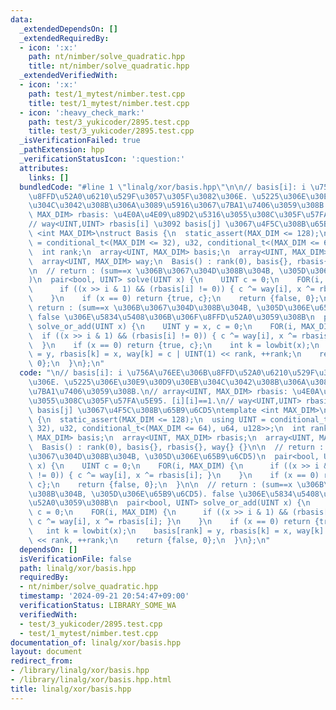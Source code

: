 ```yaml
---
data:
  _extendedDependsOn: []
  _extendedRequiredBy:
  - icon: ':x:'
    path: nt/nimber/solve_quadratic.hpp
    title: nt/nimber/solve_quadratic.hpp
  _extendedVerifiedWith:
  - icon: ':x:'
    path: test/1_mytest/nimber.test.cpp
    title: test/1_mytest/nimber.test.cpp
  - icon: ':heavy_check_mark:'
    path: test/3_yukicoder/2895.test.cpp
    title: test/3_yukicoder/2895.test.cpp
  _isVerificationFailed: true
  _pathExtension: hpp
  _verificationStatusIcon: ':question:'
  attributes:
    links: []
  bundledCode: "#line 1 \"linalg/xor/basis.hpp\"\n\n// basis[i]: i \u756A\u76EE\u306B\
    \u8FFD\u52A0\u6210\u529F\u3057\u305F\u3082\u306E. \u5225\u306E\u30E9\u30D9\u30EB\
    \u304C\u3042\u308B\u306A\u3089\u5916\u3067\u7BA1\u7406\u3059\u308B.\n// array<UINT,\
    \ MAX_DIM> rbasis: \u4E0A\u4E09\u89D2\u5316\u3055\u308C\u305F\u57FA\u5E95. [i][i]==1.\n\
    // way<UINT,UINT> rbasis[i] \u3092 basis[j] \u3067\u4F5C\u308B\u65B9\u6CD5\ntemplate\
    \ <int MAX_DIM>\nstruct Basis {\n  static_assert(MAX_DIM <= 128);\n  using UINT\
    \ = conditional_t<(MAX_DIM <= 32), u32, conditional_t<(MAX_DIM <= 64), u64, u128>>;\n\
    \  int rank;\n  array<UINT, MAX_DIM> basis;\n  array<UINT, MAX_DIM> rbasis;\n\
    \  array<UINT, MAX_DIM> way;\n  Basis() : rank(0), basis{}, rbasis{}, way{} {}\n\
    \n  // return : (sum==x \u306B\u3067\u304D\u308B\u304B, \u305D\u306E\u65B9\u6CD5\
    )\n  pair<bool, UINT> solve(UINT x) {\n    UINT c = 0;\n    FOR(i, MAX_DIM) {\n\
    \      if ((x >> i & 1) && (rbasis[i] != 0)) { c ^= way[i], x ^= rbasis[i]; }\n\
    \    }\n    if (x == 0) return {true, c};\n    return {false, 0};\n  }\n\n  //\
    \ return : (sum==x \u306B\u3067\u304D\u308B\u304B, \u305D\u306E\u65B9\u6CD5).\
    \ false \u306E\u5834\u5408\u306B\u306F\u8FFD\u52A0\u3059\u308B\n  pair<bool, UINT>\
    \ solve_or_add(UINT x) {\n    UINT y = x, c = 0;\n    FOR(i, MAX_DIM) {\n    \
    \  if ((x >> i & 1) && (rbasis[i] != 0)) { c ^= way[i], x ^= rbasis[i]; }\n  \
    \  }\n    if (x == 0) return {true, c};\n    int k = lowbit(x);\n    basis[rank]\
    \ = y, rbasis[k] = x, way[k] = c | UINT(1) << rank, ++rank;\n    return {false,\
    \ 0};\n  }\n};\n"
  code: "\n// basis[i]: i \u756A\u76EE\u306B\u8FFD\u52A0\u6210\u529F\u3057\u305F\u3082\
    \u306E. \u5225\u306E\u30E9\u30D9\u30EB\u304C\u3042\u308B\u306A\u3089\u5916\u3067\
    \u7BA1\u7406\u3059\u308B.\n// array<UINT, MAX_DIM> rbasis: \u4E0A\u4E09\u89D2\u5316\
    \u3055\u308C\u305F\u57FA\u5E95. [i][i]==1.\n// way<UINT,UINT> rbasis[i] \u3092\
    \ basis[j] \u3067\u4F5C\u308B\u65B9\u6CD5\ntemplate <int MAX_DIM>\nstruct Basis\
    \ {\n  static_assert(MAX_DIM <= 128);\n  using UINT = conditional_t<(MAX_DIM <=\
    \ 32), u32, conditional_t<(MAX_DIM <= 64), u64, u128>>;\n  int rank;\n  array<UINT,\
    \ MAX_DIM> basis;\n  array<UINT, MAX_DIM> rbasis;\n  array<UINT, MAX_DIM> way;\n\
    \  Basis() : rank(0), basis{}, rbasis{}, way{} {}\n\n  // return : (sum==x \u306B\
    \u3067\u304D\u308B\u304B, \u305D\u306E\u65B9\u6CD5)\n  pair<bool, UINT> solve(UINT\
    \ x) {\n    UINT c = 0;\n    FOR(i, MAX_DIM) {\n      if ((x >> i & 1) && (rbasis[i]\
    \ != 0)) { c ^= way[i], x ^= rbasis[i]; }\n    }\n    if (x == 0) return {true,\
    \ c};\n    return {false, 0};\n  }\n\n  // return : (sum==x \u306B\u3067\u304D\
    \u308B\u304B, \u305D\u306E\u65B9\u6CD5). false \u306E\u5834\u5408\u306B\u306F\u8FFD\
    \u52A0\u3059\u308B\n  pair<bool, UINT> solve_or_add(UINT x) {\n    UINT y = x,\
    \ c = 0;\n    FOR(i, MAX_DIM) {\n      if ((x >> i & 1) && (rbasis[i] != 0)) {\
    \ c ^= way[i], x ^= rbasis[i]; }\n    }\n    if (x == 0) return {true, c};\n \
    \   int k = lowbit(x);\n    basis[rank] = y, rbasis[k] = x, way[k] = c | UINT(1)\
    \ << rank, ++rank;\n    return {false, 0};\n  }\n};\n"
  dependsOn: []
  isVerificationFile: false
  path: linalg/xor/basis.hpp
  requiredBy:
  - nt/nimber/solve_quadratic.hpp
  timestamp: '2024-09-21 20:54:47+09:00'
  verificationStatus: LIBRARY_SOME_WA
  verifiedWith:
  - test/3_yukicoder/2895.test.cpp
  - test/1_mytest/nimber.test.cpp
documentation_of: linalg/xor/basis.hpp
layout: document
redirect_from:
- /library/linalg/xor/basis.hpp
- /library/linalg/xor/basis.hpp.html
title: linalg/xor/basis.hpp
---
```

